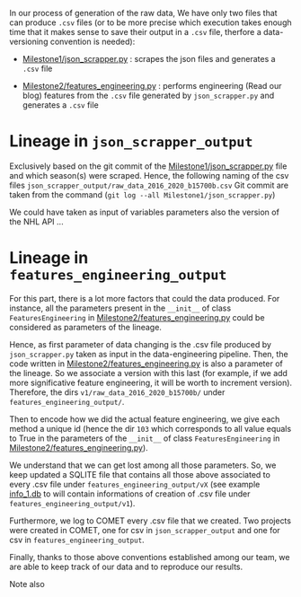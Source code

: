 In our process of generation of the raw data, We have only two files that can produce `.csv` files (or to be more precise which execution takes enough time that it makes sense to save their output in a `.csv` file, therfore a data-versioning convention is needed):

* [Milestone1/json_scrapper.py](../Milestone1/json_scrapper.py) : scrapes the json files and generates a `.csv` file

* [Milestone2/features_engineering.py](../Milestone2/features_engineering.py) : performs engineering (Read our blog) features from the `.csv` file generated by `json_scrapper.py` and generates a `.csv` file

# Lineage in `json_scrapper_output`

Exclusively based on the git commit of the [Milestone1/json_scrapper.py](../Milestone1/json_scrapper.py) file and which season(s) were scraped.
Hence, the following naming of the csv files `json_scrapper_output/raw_data_2016_2020_b15700b.csv` 
Git commit are taken from the command (`git log --all Milestone1/json_scrapper.py`)

We could have taken as input of variables parameters also the version of the NHL API ...

# Lineage in `features_engineering_output`

For this part, there is a lot more factors that could the data produced. For instance, all the parameters present in the `__init__` of class `FeaturesEngineering` in [Milestone2/features_engineering.py](../Milestone2/features_engineering.py) could be considered as parameters of the lineage.

Hence, as first parameter of data changing is the .csv file produced by `json_scrapper.py` taken as input in the data-engineering pipeline.
Then, the code written in [Milestone2/features_engineering.py](../Milestone2/features_engineering.py) is also a parameter of the lineage. So we associate a version with this last (for example, if we add more significative feature engineering, it will be worth to increment version).
Therefore, the dirs `v1/raw_data_2016_2020_b15700b/` under `features_engineering_output/`.

Then to encode how we did the actual feature engineering, we give each method a unique id (hence the dir `103` which corresponds to all value equals to True in the parameters of the `__init__` of class `FeaturesEngineering` in [Milestone2/features_engineering.py](../Milestone2/features_engineering.py)).


We understand that we can get lost among all those parameters. So, we keep updated a SQLITE file that contains all those above associated to every .csv file under `features_engineering_output/vX` (see example [info_1.db](./feature_engineering_output/v1/info_1.db) to will contain informations of creation of .csv file under `features_engineering_output/v1`).


Furthermore, we log to COMET every .csv file that we created. Two projects were created in COMET, one for csv in `json_scrapper_output` and one for csv in `features_engineering_output`.

Finally, thanks to those above conventions established among our team, we are able to keep track of our data and to reproduce our results. 

Note also